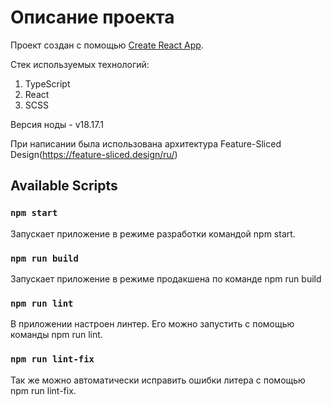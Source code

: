 # Описание проекта

Проект создан с помощью [Create React App](https://github.com/facebook/create-react-app).

Стек используемых технологий:

1. TypeScript
2. React
3. SCSS

Версия ноды - v18.17.1

При написании была использована архитектура Feature-Sliced Design(https://feature-sliced.design/ru/)

## Available Scripts

### `npm start`

Запускает приложение в режиме разработки командой npm start.

### `npm run build`

Запускает приложение в режиме продакшена по команде npm run build

### `npm run lint`

В приложении настроен линтер. Его можно запустить с помощью команды npm run lint.

### `npm run lint-fix`

Так же можно автоматически исправить ошибки литера с помощью npm run lint-fix.

